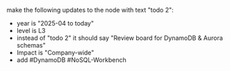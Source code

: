 make the following updates to the node with text "todo 2":
- year is "2025-04 to today"
- level is L3
- instead of "todo 2" it should say "Review board for DynamoDB & Aurora schemas" 
- Impact is "Company-wide"
- add #DynamoDB #NoSQL-Workbench
